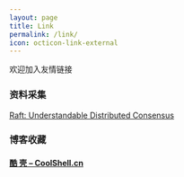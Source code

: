 ```yaml
---
layout: page
title: Link
permalink: /link/
icon: octicon-link-external
---
```


欢迎加入友情链接

### 资料采集
[Raft: Understandable Distributed Consensus](http://thesecretlivesofdata.com/raft/)

### 博客收藏
#### [酷 壳 – CoolShell.cn](http://coolshell.cn/)
